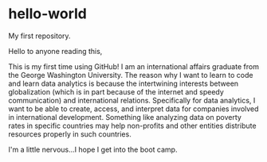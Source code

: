 # hello-world
My first repository.

Hello to anyone reading this,

  This is my first time using GitHub! I am an international affairs graduate from the George Washington University. The reason why I want to learn to code and learn data analytics is because the intertwining interests between globalization (which is in part because of the internet and speedy communication) and international relations. Specifically for data analytics, I want to be able to create, access, and interpret data for companies involved in international development. Something like analyzing data on poverty rates in specific countries may help non-profits and other entities distribute resources properly in such countries. 
  
  
  I'm a little nervous...I hope I get into the boot camp. 
  
  
